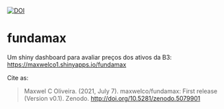 [![DOI](https://zenodo.org/badge/DOI/10.5281/zenodo.5079901.svg)](https://zenodo.org/badge/DOI/10.5281/zenodo.5079901.svg)


# fundamax
Um shiny dashboard para avaliar preços dos ativos da B3: https://maxwelco1.shinyapps.io/fundamax

Cite as: 
> Maxwel C Oliveira. (2021, July 7). maxwelco/fundamax: First release (Version v0.1). Zenodo. http://doi.org/10.5281/zenodo.5079901

